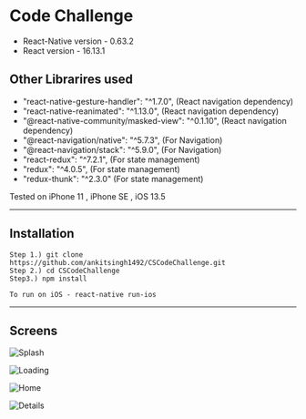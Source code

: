 # Code Challenge

* React-Native version  - 0.63.2
* React version - 16.13.1

## Other Librarires used
* "react-native-gesture-handler": "^1.7.0", (React navigation dependency)
* "react-native-reanimated": "^1.13.0", (React navigation dependency)
* "@react-native-community/masked-view": "^0.1.10", (React navigation dependency)
* "@react-navigation/native": "^5.7.3", (For Navigation)
* "@react-navigation/stack": "^5.9.0", (For Navigation)
* "react-redux": "^7.2.1",  (For state management)
* "redux": "^4.0.5", (For state management)
* "redux-thunk": "^2.3.0" (For state management)

Tested on iPhone 11 , iPhone SE , iOS 13.5

- - - -

## Installation

```
Step 1.) git clone https://github.com/ankitsingh1492/CSCodeChallenge.git
Step 2.) cd CSCodeChallenge
Step3.) npm install 

To run on iOS - react-native run-ios
```
- - - -

## Screens

![Splash](ScreenShots/Splash.png)

![Loading](ScreenShots/Loading.png)

![Home](ScreenShots/Home.png)

![Details](ScreenShots/Details.png)



